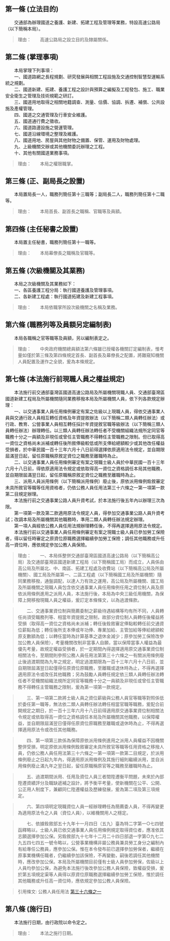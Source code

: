 第一條 (立法目的)
-----------------
　　交通部為辦理國道之養護、新建、拓建工程及管理等業務，特設高速公路局（以下簡稱本局）。  
> 理由：　　高速公路局之設立目的及隸屬關係。



第二條 (掌理事項)
-----------------
　　本局掌理下列事項：  
　　一、國道路網之長程規劃、研究發展與相關工程設施及交通控制智慧型運輸系統之規劃。  
　　二、國道新建、拓建、養護工程之設計與預算之編擬及工程發包、施工、職業安全衛生之管理及技術規範之研訂。  
　　三、國道用地取得之相關地籍調查、測量、估價、協調、拆遷、補償、公共設施及產權管理。  
　　四、國道之交通管理及行車安全維護。  
　　五、國道通行費之徵收。  
　　六、國道路邊設施之營運管理。  
　　七、國道沿線環境之整理及維護。  
　　八、國道用地、房屋與其他財物之備置、保管、運用及財物處理。  
　　九、上級機關交辦或其他機關委託辦理之工程。  
　　十、其他有關國道業務事項。  
> 理由：　　本局之權限職掌。



第三條 (正、副局長之設置)
-------------------------
　　本局置局長一人，職務列簡任第十三職等；副局長二人，職務列簡任第十二職等。  
> 理由：　　本局首長、副首長之職稱、官職等及員額。



第四條 (主任秘書之設置)
-----------------------
　　本局置主任秘書，職務列簡任第十一職等。  
> 理由：　　本局幕僚長之職稱及官職等。



第五條 (次級機關及其業務)
-------------------------
　　本局之次級機關及其業務如下：  
　　一、各區養護工程分局：執行國道養護及管理事項。  
　　二、各新建工程處：執行國道拓建及新建工程事項。  
> 理由：　　本局依職掌所設次級機關之名稱及業務。



第六條 (職務列等及員額另定編制表)
---------------------------------
　　本局各職稱之官等職等及員額，另以編制表定之。  
> 理由：　　中央政府機關總員額法第六條雖已授權各機關訂定編制表，惟考量如僅於第三條及第四條規定首長、副首長及幕僚長之配置，將難窺知機關人員配置及運作之全貌，爰為本條規定。



第七條 (本法施行前現職人員之權益規定)
-------------------------------------
　　本法施行前交通部臺灣區國道高速公路局及所屬機關現職人員、交通部臺灣區國道新建工程局及所屬機關隨同業務移撥本局及所屬機關人員，依下列各款規定辦理：  
　　一、以交通事業人員任用條例審定有案之佐級以上現職人員，得依交通事業人員與交通行政人員相互轉任資格及年資提敘辦法（以下簡稱二類人員轉任辦法）或行政、教育、公營事業人員相互轉任採計年資提敘官職等級辦法（以下簡稱三類人員轉任辦法）辦理轉任。以三類人員轉任辦法轉任者不受機關組織法規所定同官等職務十分之一員額及非現任或曾任主管職務不得轉任主管職務之限制。但已取得高一資位之資格尚未派補或轉任後所敘俸級較低或所支俸給總額較少或其他改任權益受損者，於中華民國一百十三年六月十八日前得選擇依原適用法令規定，並自期限屆滿翌日起，留任原職稱原敘定資位之職務至離職時為止。  
　　二、以交通事業人員任用條例審定有案之現職士級人員於中華民國一百十三年六月十八日前，得依原適用法令規定或依取得高一資位之資格調任本局其他職務，並自期限屆滿翌日起，留任原職稱原敘定資位之職務至離職時為止。  
　　三、派用人員派用條例（以下簡稱派用條例）廢止後，原依派用條例銓敘審定未具所敘官等職等任用資格者，仍依公務人員任用法第三十六條之一第一項第一款第二目規定辦理。  
　　本法施行前之交通事業公路人員升資考試，於本法施行後五年內以辦理三次為限。  
　　第一項第一款及第二款適用原法令規定人員，得參加交通事業公路人員升資考試；改調本局及所屬機關其他職務時，準用二類人員轉任辦法規定辦理。  
　　第一項人員經依公務人員任用法規辦理轉任後，不得再選擇適用原法令規定。  
　　本法施行前以交通事業人員任用條例審定有案之現職士級人員已參加勞工保險者，得以留任時審定之原資位原職務選擇繼續參加勞工保險；調任其他職務或升任高一資位時，應依規定參加公教人員保險。  
> 理由：　　一、本局係整併交通部臺灣區國道高速公路局（以下簡稱高公局）及交通部臺灣區國道新建工程局（以下簡稱國工局）而成立，人員係由高公局及所屬北、中、南區、拓建工程處及收費站（以下簡稱高公局及所屬機關）、國工局及所屬第一、二區工程處（以下簡稱國工局及所屬機關）隨同業務移撥，通盤調配，以達人力有效之運用，高公局及所屬機關、國工局及所屬機關之現職人員包含依交通事業人員任用條例任用之資位制人員及原依派用條例進用之派用人員，本法施行後，本局為中央三級任用機關，為保障上開移撥現職人員之權益，爰訂定本條條文，以為過渡條款。

> 　　二、交通事業資位制與簡薦委制之薪級待遇結構等均有所不同，人員轉任尚須受職務列等、相當年資提敘之限制，故部分資位制人員轉任後權益將受損（取得高一資位之資格尚未派補；轉任後銓敘審定俸點較轉任前交通資位薪點為低；轉任後所支本俸或年功俸、專業加給、主管加給等俸給總額較原支數額為低；以轉任當時為計算基準之退休金減少；原參加勞工保險改參加公教人員保險），考量機關改制非當事人自願，當以保障當事人權益為最優先考量，故規定權益受損者，於一定期間內得選擇適用原交通事業資位制相關法令，至期間則參照公務人員任用法第第三十六條之一有關派用條例廢止後過渡期間為九年之規定，明定過渡期限為一百十三年六月十八日前，並自期限屆滿翌日起僅得任原資位原職務，至離職或退休時為止，不得再選擇適用原法令或改任其他職務；另為鼓勵人員轉任規定依三類人員轉任辦法轉任者不受機關組織法規所定同官等職務十分之一員額及非現任或曾任主管職務不得轉任主管職務之限制，爰為第一項第一款規定。

> 　　三、第一項第二款將士級人員之資位薪級與公務人員官等職等對照係低於委任第一職等，無法依二類人員轉任辦法轉任相當官職等職務，爰配合前開規定之期日，於一百十三年六月十八日前得適用原交通事業資位制相關法令規定或依取得高一資位之資格調任本局及所屬機關其他職務，以保障權益，並自期限屆滿翌日僅得任原資位原職務至離職或退休時為止，不得再選擇適用原法令或改任其他職務。

> 　　四、第一項第三款係為保障原依派用條例進用之派用人員權益不因機關整併受損，明定原依派用條例銓敘審定未具所敘官等職等任用資格之移撥人員，仍依公務人員任用法第三十六條之一第一項第一款第二目規定，於派用條例廢止之日起九年內，得適用原派用條例及其施行細則繼續派用，並自派用條例廢止滿九年之翌日起，留任原職稱原官等之職務至離職時為止。

> 　　五、過渡期間派用、任用及資位人員三者間陞遷衡平問題，未來於內部陞遷資績評分及職缺遞補之設計，將予衡平考量，使新機關在公平、公開、公正用人制度下，兼顧同仁陞遷權益及歷練發展，爰為第二項及第三項規定。

> 　　六、第四項明定現職資位人員一經辦理轉任為簡薦委人員，不得再變更為適用原法令之人員（資位人員），以維機關用人之穩定。

> 　　七、依據銓敘部五十九年十一月四日（五九）臺為特二字第一○七四號函釋略以，士級人員已依交通事業人員任用條例規定取得資位者，應准依其志願選擇參加公保。另銓敘部九十七年十二月二十四日部退一字第○九七二九五四七四五一號令略以，公營事業機構非屬公務員兼具勞工身分之編制內有給專任公務員，應參加公保。惟在本令發布前已選擇參加勞保者，繼續在原事業機構任職者，仍繼續參加該保險，不再變動，嗣後若調任其他機關時，應改參加公保。本局及所屬機關目前僅有士級人員參加勞保，佐級以上人員均參加公保，為避免本法施行後改參加公務人員保險，致權益受損，爰於第五項規定渠等人員得以原資位原職務選擇繼續參加勞工保險，惟於調任其他職務或升任高一資位時，應依規定參加公教人員保險。

> 引用條文: 公務人員任用法 [第三十六條之一](../../考試/任免升遷/公務人員任用法.md#第三十六條之一)



第八條 (施行日)
---------------
　　本法施行日期，由行政院以命令定之。  
> 理由：　　本法之施行日期。